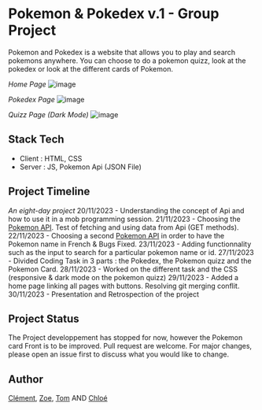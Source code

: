 # Pokemon & Pokedex v.1 - Group Project
Pokemon and Pokedex is a website that allows you to play and search pokemons anywhere. 
You can choose to do a pokemon quizz, look at the pokedex or look at the different cards of Pokemon. 

<em>Home Page</em>
![image](https://github.com/Stoyots/pokemonFinal/assets/146814463/48983d37-a793-4a94-8f52-7ec7430b7699)


<em>Pokedex Page</em>
![image](https://github.com/Stoyots/pokemonFinal/assets/146814463/ad5b08dd-bef5-4408-ba95-995c84beaf9d)


<em>Quizz Page (Dark Mode)</em>
![image](https://github.com/Stoyots/pokemonFinal/assets/146814463/2d067791-f6a8-4c46-9056-2ae4ba888716)

## Stack Tech 
- Client : HTML, CSS 
- Server : JS, Pokemon Api (JSON File)

## Project Timeline 
<em>An eight-day project</em>
20/11/2023 - Understanding the concept of Api and how to use it in a mob programming session. 
21/11/2023 - Choosing the <a href='https://pokeapi.co/'>Pokemon API</a>. Test of fetching and using data from Api (GET methods). 
22/11/2023 - Choosing a second <a href='https://pokebuildapi.fr/api/v1'>Pokemon API</a> in order to have the Pokemon name in French & Bugs Fixed. 
23/11/2023 - Adding functionnality such as the input to search for a particular pokemon name or id. 
27/11/2023 - Divided Coding Task in 3 parts : the Pokedex, the Pokemon quizz and the Pokemon Card. 
28/11/2023 - Worked on the different task and the CSS (responsive & dark mode on the pokemon quizz)
29/11/2023 - Added a home page linking all pages with buttons. Resolving git merging conflit. 
30/11/2023 - Presentation and Retrospection  of the project

## Project Status
The Project developpement has stopped for now, however the Pokemon card Front is to be improved.
Pull request are welcome. For major changes, please open an issue first to discuss what you would like to change. 

## Author
<a href='https://github.com/Kushumai'>Clément</a>, <a href='https://github.com/zoeleca'>Zoe</a>, <a href='https://github.com/Stoyots'>Tom</a> AND <a href='https://github.com/JinxedQuinn'>Chloé</a>
